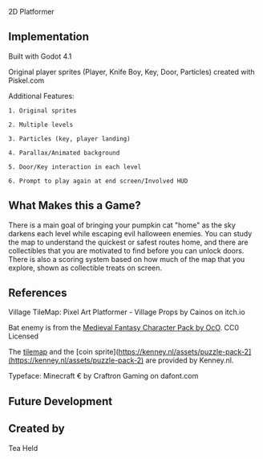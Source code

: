 2D Platformer

## Implementation
Built with Godot 4.1

Original player sprites (Player, Knife Boy, Key, Door, Particles) created with Piskel.com

Additional Features:

 
	1. Original sprites
 
	2. Multiple levels
 
	3. Particles (key, player landing)
 
	4. Parallax/Animated background
 
	5. Door/Key interaction in each level
 
	6. Prompt to play again at end screen/Involved HUD

## What Makes this a Game?
There is a main goal of bringing your pumpkin cat "home" as the sky darkens each level while escaping evil halloween enemies. You can study the map to understand the quickest or safest routes home, and there are collectibles that you are motivated to find before you can unlock doors. There is also a scoring system based on how much of the map that you explore, shown as collectible treats on screen.

## References
Village TileMap: Pixel Art Platformer - Village Props by Cainos on itch.io

Bat enemy is from the [Medieval Fantasy Character Pack by OcO](https://oco.itch.io/medieval-fantasy-character-pack). CC0 Licensed

The [tilemap](https://kenney.nl/assets/abstract-platformer) and the [coin sprite](https://kenney.nl/assets/puzzle-pack-2](https://kenney.nl/assets/puzzle-pack-2) are provided by Kenney.nl.

Typeface: Minecraft € by Craftron Gaming on dafont.com

## Future Development

## Created by
Tea Held
